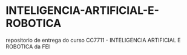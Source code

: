# INTELIGENCIA-ARTIFICIAL-E-ROBOTICA
repositorio de entrega do curso CC7711 - INTELIGENCIA ARTIFICIAL E ROBOTICA da FEI
